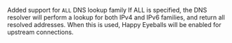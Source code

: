 Added support for `ALL` DNS lookup family
If ALL is specified, the DNS resolver will perform a lookup for
both IPv4 and IPv6 families, and return all resolved addresses.
When this is used, Happy Eyeballs will be enabled for upstream connections.